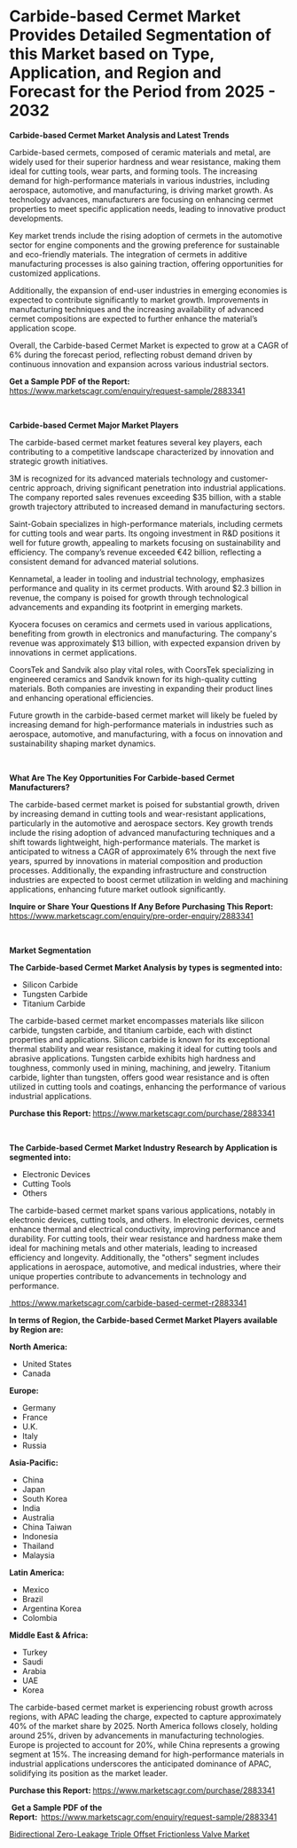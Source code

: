 <p><h1>Carbide-based Cermet Market Provides Detailed Segmentation of this Market based on Type, Application, and Region and Forecast for the Period from 2025 - 2032</h1></p><p><strong>Carbide-based Cermet Market Analysis and Latest Trends</strong></p>
<p><p>Carbide-based cermets, composed of ceramic materials and metal, are widely used for their superior hardness and wear resistance, making them ideal for cutting tools, wear parts, and forming tools. The increasing demand for high-performance materials in various industries, including aerospace, automotive, and manufacturing, is driving market growth. As technology advances, manufacturers are focusing on enhancing cermet properties to meet specific application needs, leading to innovative product developments.</p><p>Key market trends include the rising adoption of cermets in the automotive sector for engine components and the growing preference for sustainable and eco-friendly materials. The integration of cermets in additive manufacturing processes is also gaining traction, offering opportunities for customized applications. </p><p>Additionally, the expansion of end-user industries in emerging economies is expected to contribute significantly to market growth. Improvements in manufacturing techniques and the increasing availability of advanced cermet compositions are expected to further enhance the material’s application scope. </p><p>Overall, the Carbide-based Cermet Market is expected to grow at a CAGR of 6% during the forecast period, reflecting robust demand driven by continuous innovation and expansion across various industrial sectors.</p></p>
<p><strong>Get a Sample PDF of the Report:&nbsp;</strong> <a href="https://www.marketscagr.com/enquiry/request-sample/2883341?utm_campaign=3271&utm_medium=2&utm_source=Github&utm_content=ia&utm_term=13032025&utm_id=carbide-based-cermet">https://www.marketscagr.com/enquiry/request-sample/2883341</a></p>
<p>&nbsp;</p>
<p><strong>Carbide-based Cermet Major Market Players</strong></p>
<p><p>The carbide-based cermet market features several key players, each contributing to a competitive landscape characterized by innovation and strategic growth initiatives. </p><p>3M is recognized for its advanced materials technology and customer-centric approach, driving significant penetration into industrial applications. The company reported sales revenues exceeding $35 billion, with a stable growth trajectory attributed to increased demand in manufacturing sectors.</p><p>Saint-Gobain specializes in high-performance materials, including cermets for cutting tools and wear parts. Its ongoing investment in R&D positions it well for future growth, appealing to markets focusing on sustainability and efficiency. The company’s revenue exceeded €42 billion, reflecting a consistent demand for advanced material solutions.</p><p>Kennametal, a leader in tooling and industrial technology, emphasizes performance and quality in its cermet products. With around $2.3 billion in revenue, the company is poised for growth through technological advancements and expanding its footprint in emerging markets.</p><p>Kyocera focuses on ceramics and cermets used in various applications, benefiting from growth in electronics and manufacturing. The company's revenue was approximately $13 billion, with expected expansion driven by innovations in cermet applications.</p><p>CoorsTek and Sandvik also play vital roles, with CoorsTek specializing in engineered ceramics and Sandvik known for its high-quality cutting materials. Both companies are investing in expanding their product lines and enhancing operational efficiencies.</p><p>Future growth in the carbide-based cermet market will likely be fueled by increasing demand for high-performance materials in industries such as aerospace, automotive, and manufacturing, with a focus on innovation and sustainability shaping market dynamics.</p></p>
<p>&nbsp;</p>
<p><strong>What Are The Key Opportunities For Carbide-based Cermet Manufacturers?</strong></p>
<p><p>The carbide-based cermet market is poised for substantial growth, driven by increasing demand in cutting tools and wear-resistant applications, particularly in the automotive and aerospace sectors. Key growth trends include the rising adoption of advanced manufacturing techniques and a shift towards lightweight, high-performance materials. The market is anticipated to witness a CAGR of approximately 6% through the next five years, spurred by innovations in material composition and production processes. Additionally, the expanding infrastructure and construction industries are expected to boost cermet utilization in welding and machining applications, enhancing future market outlook significantly.</p></p>
<p><strong>Inquire or Share Your Questions If Any Before Purchasing This Report:</strong> <a href="https://www.marketscagr.com/enquiry/pre-order-enquiry/2883341?utm_campaign=3271&utm_medium=2&utm_source=Github&utm_content=ia&utm_term=13032025&utm_id=carbide-based-cermet">https://www.marketscagr.com/enquiry/pre-order-enquiry/2883341</a></p>
<p>&nbsp;</p>
<p><strong>Market Segmentation</strong></p>
<p><strong>The Carbide-based Cermet Market Analysis by types is segmented into:</strong></p>
<p><ul><li>Silicon Carbide</li><li>Tungsten Carbide</li><li>Titanium Carbide</li></ul></p>
<p><p>The carbide-based cermet market encompasses materials like silicon carbide, tungsten carbide, and titanium carbide, each with distinct properties and applications. Silicon carbide is known for its exceptional thermal stability and wear resistance, making it ideal for cutting tools and abrasive applications. Tungsten carbide exhibits high hardness and toughness, commonly used in mining, machining, and jewelry. Titanium carbide, lighter than tungsten, offers good wear resistance and is often utilized in cutting tools and coatings, enhancing the performance of various industrial applications.</p></p>
<p><strong>Purchase this Report:&nbsp;</strong><a href="https://www.marketscagr.com/purchase/2883341?utm_campaign=3271&utm_medium=2&utm_source=Github&utm_content=ia&utm_term=13032025&utm_id=carbide-based-cermet">https://www.marketscagr.com/purchase/2883341</a></p>
<p>&nbsp;</p>
<p><strong>The Carbide-based Cermet Market Industry Research by Application is segmented into:</strong></p>
<p><ul><li>Electronic Devices</li><li>Cutting Tools</li><li>Others</li></ul></p>
<p><p>The carbide-based cermet market spans various applications, notably in electronic devices, cutting tools, and others. In electronic devices, cermets enhance thermal and electrical conductivity, improving performance and durability. For cutting tools, their wear resistance and hardness make them ideal for machining metals and other materials, leading to increased efficiency and longevity. Additionally, the "others" segment includes applications in aerospace, automotive, and medical industries, where their unique properties contribute to advancements in technology and performance.</p></p>
<p><a href="https://www.marketscagr.com/carbide-based-cermet-r2883341?utm_campaign=3271&utm_medium=2&utm_source=Github&utm_content=ia&utm_term=13032025&utm_id=carbide-based-cermet">&nbsp;https://www.marketscagr.com/carbide-based-cermet-r2883341</a></p>
<p><strong>In terms of Region, the Carbide-based Cermet Market Players available by Region are:</strong></p>
<p>
    <p> <strong> North America: </strong>
        <ul>
            <li>United States</li>
            <li>Canada</li>
        </ul>
        </p> 
    <p> <strong> Europe: </strong>
        <ul>
            <li>Germany</li>
            <li>France</li>
            <li>U.K.</li>
            <li>Italy</li>
            <li>Russia</li>
        </ul>
        </p> 
    <p> <strong> Asia-Pacific: </strong>
        <ul>
            <li>China</li>
            <li>Japan</li>
            <li>South Korea</li>
            <li>India</li>
            <li>Australia</li>
            <li>China Taiwan</li>
            <li>Indonesia</li>
            <li>Thailand</li>
            <li>Malaysia</li>
        </ul>
        </p> 
    <p> <strong> Latin America: </strong>
        <ul>
            <li>Mexico</li>
            <li>Brazil</li>
            <li>Argentina Korea</li>
            <li>Colombia</li>
        </ul>
        </p> 
    <p> <strong> Middle East & Africa: </strong>
        <ul>
            <li>Turkey</li>
            <li>Saudi</li>
            <li>Arabia</li>
            <li>UAE</li>
            <li>Korea</li>
        </ul>
    </p>
    </p>
<p><p>The carbide-based cermet market is experiencing robust growth across regions, with APAC leading the charge, expected to capture approximately 40% of the market share by 2025. North America follows closely, holding around 25%, driven by advancements in manufacturing technologies. Europe is projected to account for 20%, while China represents a growing segment at 15%. The increasing demand for high-performance materials in industrial applications underscores the anticipated dominance of APAC, solidifying its position as the market leader.</p></p>
<p><strong>Purchase this Report: </strong><a href="https://www.marketscagr.com/purchase/2883341?utm_campaign=3271&utm_medium=2&utm_source=Github&utm_content=ia&utm_term=13032025&utm_id=carbide-based-cermet">https://www.marketscagr.com/purchase/2883341</a></p>
<p>&nbsp;<strong>Get a Sample PDF of the Report:&nbsp;&nbsp;</strong><a href="https://www.marketscagr.com/enquiry/request-sample/2883341?utm_campaign=3271&utm_medium=2&utm_source=Github&utm_content=ia&utm_term=13032025&utm_id=carbide-based-cermet">https://www.marketscagr.com/enquiry/request-sample/2883341</a></p>
<p><strong></strong></p>
<p><p><a href="https://github.com/doljanzwald/Market-Research-Report-List-1/blob/main/bidirectional-zero-leakage-triple-offset-frictionless-valve-market.md?utm_campaign=3271&utm_medium=2&utm_source=Github&utm_content=ia&utm_term=13032025&utm_id=carbide-based-cermet">Bidirectional Zero-Leakage Triple Offset Frictionless Valve Market</a></p></p>